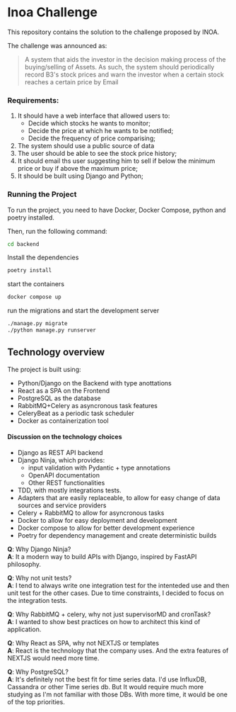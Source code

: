 # Inoa Challenge

This repository contains the solution to the challenge proposed by INOA.

The challenge was announced as:
> A system that aids the investor in the decision making process of the buying/selling of Assets.
As such, the system should periodically record B3's stock prices and warn the investor when a certain stock reaches a certain price by Email

### Requirements:

1. It should have a web interface that allowed users to:
    - Decide which stocks he wants to monitor;
    - Decide the price at which he wants to be notified;
    - Decide the frequency of price comparising;
2. The system should use a public source of data 
3. The user should be able to see the stock price history;
4. It should email ths user suggesting him to sell if below the minimum price or buy if above the maximum price;
5. It should be built using Django and Python;
### Running the Project

To run the project, you need to have Docker, Docker Compose, python and poetry installed.

Then, run the following command:
```bash
cd backend
```
Install the dependencies
```bash
poetry install
```
start the containers
```bash
docker compose up
```
run the migrations and start the development server
```bash
./manage.py migrate
./python manage.py runserver
```


## Technology overview

The project is built using:

- Python/Django on the Backend with type anottations
- React as a SPA on the Frontend
- PostgreSQL as the database
- RabbitMQ+Celery as asyncronous task features
- CeleryBeat as a periodic task scheduler
- Docker as containerization tool

#### Discussion on the technology choices

- Django as REST API backend
- Django Ninja, which provides:
    - input validation with Pydantic + type annotations
    - OpenAPI documentation
    - Other REST functionalities
- TDD, with mostly integrations tests.
- Adapters that are easily replaceable, to allow for easy change of data sources and service providers
- Celery + RabbitMQ to allow for asyncronous tasks
- Docker to allow for easy deployment and development
- Docker compose to allow for better development experience
- Poetry for dependency management and create deterministic builds


<b>Q</b>: Why Django Ninja?<br>
<b>A</b>: It a modern way to build APIs with Django, inspired by FastAPI philosophy. 

<b>Q</b>: Why not unit tests?<br>
<b>A</b>: I tend to always write one integration test for the intenteded use and then unit test for the other cases. Due to time constraints, I decided to focus on the integration tests.

<b>Q</b>: Why RabbitMQ + celery, why not just supervisorMD and cronTask? <br>
<b>A</b>: I wanted to show best practices on how to architect this kind of application.

<b>Q</b>: Why React as SPA, why not NEXTJS or templates<br>
<b>A</b>: React is the technology that the company uses. And the extra features of NEXTJS would need more time.

<b>Q</b>: Why PostgreSQL?<br>
<b>A</b>: It's definitely not the best fit for time series data. I'd use InfluxDB, Cassandra or other Time series db. But It would require much more studying as I'm not familiar with those DBs. With more time, it would be one of the top priorities.